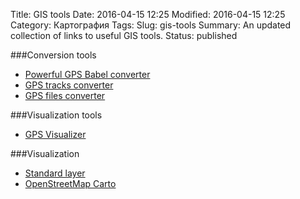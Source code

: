 Title: GIS tools
Date: 2016-04-15 12:25
Modified: 2016-04-15 12:25
Category: Картография
Tags: 
Slug: gis-tools
Summary: An updated collection of links to useful GIS tools.
Status: published

###Conversion tools

* [Powerful GPS Babel converter](http://www.gpsvisualizer.com/gpsbabel/)
* [GPS tracks converter](http://www.gpslib.net/services/)
* [GPS files converter](https://xtrex.ru/converter)

###Visualization tools

* [GPS Visualizer](http://www.gpsvisualizer.com/)

###Visualization

* [Standard layer](http://wiki.openstreetmap.org/wiki/Standard_tile_layer)
* [OpenStreetMap Carto](https://github.com/gravitystorm/openstreetmap-carto)
